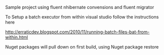 ﻿Sample project using fluent nhibernate convensions and fluent migrator


To Setup a batch executor from within visual studio follow the instructions here

http://erraticdev.blogspot.com/2010/11/running-batch-files-bat-from-within.html


Nuget packages will pull down on first build, using Nuget package restore